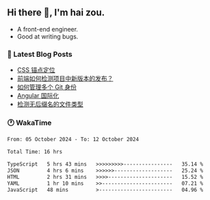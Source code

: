 ## Hi there 👋, I'm hai zou.

- A front-end engineer.
- Good at writing bugs.

### 📖 Latest Blog Posts
<!-- BLOG-POST-LIST:START -->
- [CSS 锚点定位](https://blog.izou.top/css/anchor-position/)
- [前端如何检测项目中新版本的发布？](https://blog.izou.top/angular/version-update/)
- [如何管理多个 Git 身份](https://blog.izou.top/git/multi-git-identity/)
- [Angular 国际化](https://blog.izou.top/angular/i18n/)
- [检测无后缀名的文件类型](https://blog.izou.top/js/filetype-check/)
<!-- BLOG-POST-LIST:END -->

### 🕐 WakaTime
<!--START_SECTION:waka-->

```txt
From: 05 October 2024 - To: 12 October 2024

Total Time: 16 hrs

TypeScript   5 hrs 43 mins   >>>>>>>>>----------------   35.14 %
JSON         4 hrs 6 mins    >>>>>>-------------------   25.24 %
HTML         2 hrs 31 mins   >>>>---------------------   15.52 %
YAML         1 hr 10 mins    >>-----------------------   07.21 %
JavaScript   48 mins         >------------------------   04.96 %
```

<!--END_SECTION:waka-->
